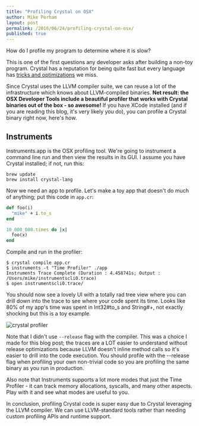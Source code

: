 ```yaml
---
title: "Profiling Crystal on OSX"
author: Mike Perham
layout: post
permalink: /2016/06/24/profiling-crystal-on-osx/
published: true
---
```


How do I profile my program to determine where it is slow?

This is one of the first questions any developer asks after building a
non-toy program.  Crystal has a reputation for being quite fast but
every language has [tricks and optimizations][1] we miss.

Since Crystal uses the LLVM compiler suite, we can reuse a lot of the
infrastructure which knows about LLVM-compiled binaries. **Net result:
the OSX Developer Tools include a beautiful profiler that works with
Crystal binaries out of the box - so awesome!**  If you have XCode
installed (and if you are reading this blog, it's very likely you do),
you can profile a Crystal binary right now, here's how.

## Instruments

Instruments.app is the OSX profiling tool.  We're going to instrument a
command line run and then view the results in its GUI.  I assume you
have Crystal installed; if not, run this:

```
brew update
brew install crystal-lang
```

Now we need an app to profile.  Let's make a toy app that doesn't
do much of anything; put this code in `app.cr`:

```ruby
def foo(i)
  "mike" + i.to_s
end

10_000_000.times do |x|
  foo(x)
end
```

Compile and run in the profiler:

```
$ crystal compile app.cr
$ instruments -t "Time Profiler" ./app
Instruments Trace Complete (Duration : 4.458741s; Output : /Users/mike/instrumentscli0.trace)
$ open instrumentscli0.trace/
```

You should now see a lovely UI with a totally rad tree view where you
can drill down into the trace to see where your code spent its time.
Looks like 80% of my app's time was spent in Int32#to\_s and
String#+, not exactly shocking but this is a toy example.

![crystal profiler](https://dl.dropboxusercontent.com/u/3425424/Blog/crystal_profiler.png)

Note that I didn't use `--release` flag with the compiler.  This was a
choice I made for this blog post; the traces are a LOT easier to
understand without release optimizations because LLVM doesn't inline
method calls so it's easier to drill into the code execution.  You should
profile with the --release flag when profiling your own non-trivial code
so you are profiling the same binary as you run in production.

Also note that Instruments supports a lot more modes that just the Time
Profiler - it can track memory allocations, syscalls, and many other aspects.
Play with it and see what modes are useful to you.

In conclusion, profiling Crystal code is super easy due to Crystal leveraging the LLVM compiler.
We can use LLVM-standard tools rather than needing custom profiling APIs and runtime support.

[1]: http://crystal-lang.org/docs/guides/performance.html
